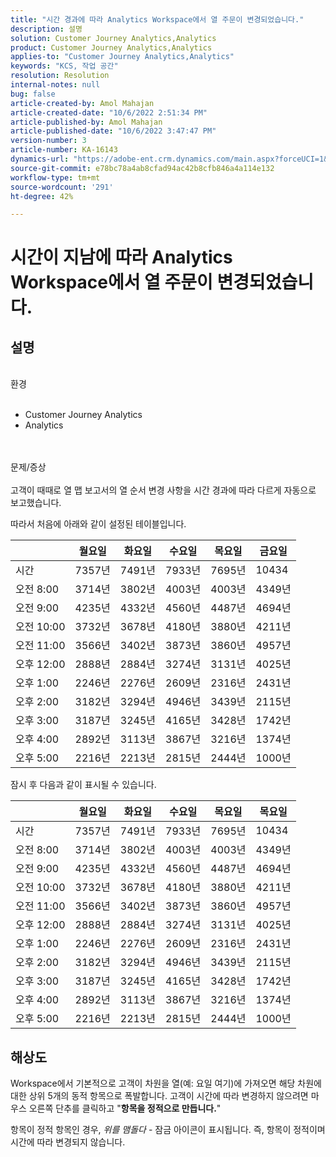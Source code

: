 ```yaml
---
title: "시간 경과에 따라 Analytics Workspace에서 열 주문이 변경되었습니다."
description: 설명
solution: Customer Journey Analytics,Analytics
product: Customer Journey Analytics,Analytics
applies-to: "Customer Journey Analytics,Analytics"
keywords: "KCS, 작업 공간"
resolution: Resolution
internal-notes: null
bug: false
article-created-by: Amol Mahajan
article-created-date: "10/6/2022 2:51:34 PM"
article-published-by: Amol Mahajan
article-published-date: "10/6/2022 3:47:47 PM"
version-number: 3
article-number: KA-16143
dynamics-url: "https://adobe-ent.crm.dynamics.com/main.aspx?forceUCI=1&pagetype=entityrecord&etn=knowledgearticle&id=660bd15a-8645-ed11-bba2-000d3a34e6e5"
source-git-commit: e78bc78a4ab8cfad94ac42b8cfb846a4a114e132
workflow-type: tm+mt
source-wordcount: '291'
ht-degree: 42%

---
```


# 시간이 지남에 따라 Analytics Workspace에서 열 주문이 변경되었습니다.

## 설명

<br>환경<br><br>
- Customer Journey Analytics
- Analytics

<br><br>문제/증상<br><br>
고객이 때때로 열 맵 보고서의 열 순서 변경 사항을 시간 경과에 따라 다르게 자동으로 보고했습니다.

따라서 처음에 아래와 같이 설정된 테이블입니다.


|   | 월요일 | 화요일 | 수요일 | 목요일 | 금요일 |
| --- | --- | --- | --- | --- | --- |
| 시간 | 7357년 | 7491년 | 7933년 | 7695년 | 10434 |
| 오전 8:00 | 3714년 | 3802년 | 4003년 | 4003년 | 4349년 |
| 오전 9:00 | 4235년 | 4332년 | 4560년 | 4487년 | 4694년 |
| 오전 10:00 | 3732년 | 3678년 | 4180년 | 3880년 | 4211년 |
| 오전 11:00 | 3566년 | 3402년 | 3873년 | 3860년 | 4957년 |
| 오후 12:00 | 2888년 | 2884년 | 3274년 | 3131년 | 4025년 |
| 오후 1:00 | 2246년 | 2276년 | 2609년 | 2316년 | 2431년 |
| 오후 2:00 | 3182년 | 3294년 | 4946년 | 3439년 | 2115년 |
| 오후 3:00 | 3187년 | 3245년 | 4165년 | 3428년 | 1742년 |
| 오후 4:00 | 2892년 | 3113년 | 3867년 | 3216년 | 1374년 |
| 오후 5:00 | 2216년 | 2213년 | 2815년 | 2444년 | 1000년 |


잠시 후 다음과 같이 표시될 수 있습니다.


|   | 월요일 | 화요일 | 수요일 | 목요일 | 목요일 |
| --- | --- | --- | --- | --- | --- |
| 시간 | 7357년 | 7491년 | 7933년 | 7695년 | 10434 |
| 오전 8:00 | 3714년 | 3802년 | 4003년 | 4003년 | 4349년 |
| 오전 9:00 | 4235년 | 4332년 | 4560년 | 4487년 | 4694년 |
| 오전 10:00 | 3732년 | 3678년 | 4180년 | 3880년 | 4211년 |
| 오전 11:00 | 3566년 | 3402년 | 3873년 | 3860년 | 4957년 |
| 오후 12:00 | 2888년 | 2884년 | 3274년 | 3131년 | 4025년 |
| 오후 1:00 | 2246년 | 2276년 | 2609년 | 2316년 | 2431년 |
| 오후 2:00 | 3182년 | 3294년 | 4946년 | 3439년 | 2115년 |
| 오후 3:00 | 3187년 | 3245년 | 4165년 | 3428년 | 1742년 |
| 오후 4:00 | 2892년 | 3113년 | 3867년 | 3216년 | 1374년 |
| 오후 5:00 | 2216년 | 2213년 | 2815년 | 2444년 | 1000년 |



## 해상도


Workspace에서 기본적으로 고객이 차원을 열(예: 요일 여기)에 가져오면 해당 차원에 대한 상위 5개의 동적 항목으로 폭발합니다. 고객이 시간에 따라 변경하지 않으려면 마우스 오른쪽 단추를 클릭하고 &quot;<b>항목을 정적으로 만듭니다.</b>&quot;

항목이 정적 항목인 경우, *위를 맴돌다* - 잠금 아이콘이 표시됩니다. 즉, 항목이 정적이며 시간에 따라 변경되지 않습니다.
